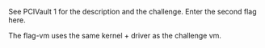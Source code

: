 See PCIVault 1 for the description and the challenge.
Enter the second flag here.

The flag-vm uses the same kernel + driver as the challenge vm.
